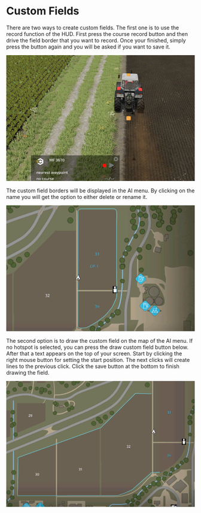 # Custom Fields


There are two ways to create custom fields.
The first one is to use the record function of the HUD.
First press the course record button and then drive the field border that you want to record.
Once your finished, simply press the button again and you will be asked if you want to save it.


![Image](https://raw.githubusercontent.com/Jan2903/CourseplayHelp/refs/heads/main/translation_data/recordcustomhelp_0_0_765_510.png)


The custom field borders will be displayed in the AI menu.
By clicking on the name you will get the option to either delete or rename it.


![Image](https://raw.githubusercontent.com/Jan2903/CourseplayHelp/refs/heads/main/translation_data/donecustomhelp_0_0_765_510.png)


The second option is to draw the custom field on the map of the AI menu.
If no hotspot is selected, you can press the draw custom field button below.
After that a text appears on the top of your screen.
Start by clicking the right mouse button for setting the start position.
The next clicks will create lines to the previous click.
Click the save button at the bottom to finish drawing the field.


![Image](https://raw.githubusercontent.com/Jan2903/CourseplayHelp/refs/heads/main/translation_data/drawcustomhelp_0_0_765_510.png)

